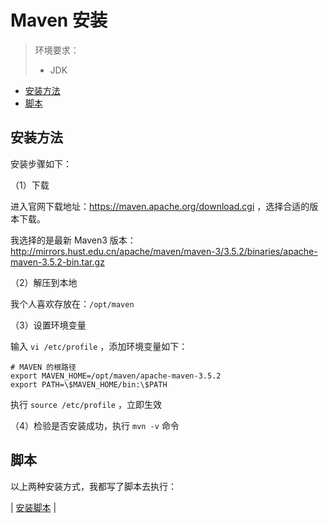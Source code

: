 # Maven 安装

> 环境要求：
>
> - JDK

<!-- TOC depthFrom:2 depthTo:3 -->

- [安装方法](#安装方法)
- [脚本](#脚本)

<!-- /TOC -->

## 安装方法

安装步骤如下：

（1）下载

进入官网下载地址：https://maven.apache.org/download.cgi ，选择合适的版本下载。

我选择的是最新 Maven3 版本：http://mirrors.hust.edu.cn/apache/maven/maven-3/3.5.2/binaries/apache-maven-3.5.2-bin.tar.gz

（2）解压到本地

我个人喜欢存放在：`/opt/maven`

（3）设置环境变量

输入 `vi /etc/profile` ，添加环境变量如下：

```
# MAVEN 的根路径
export MAVEN_HOME=/opt/maven/apache-maven-3.5.2
export PATH=\$MAVEN_HOME/bin:\$PATH
```

执行 `source /etc/profile` ，立即生效

（4）检验是否安装成功，执行 `mvn -v` 命令

## 脚本

以上两种安装方式，我都写了脚本去执行：

| [安装脚本](https://github.com/dunwu/linux/tree/master/codes/deploy/tool/maven) |
